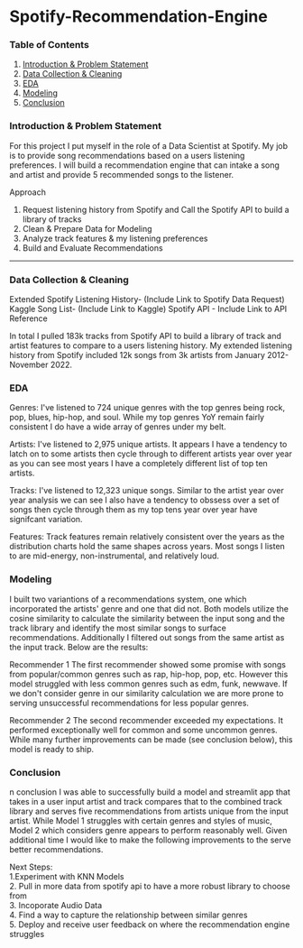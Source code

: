 # Spotify-Recommendation-Engine

### Table of Contents
1) [Introduction & Problem Statement](#introduction-&-problem-statement)
2) [Data Collection & Cleaning](#data-collection-&-cleaning)
3) [EDA](#EDA)
4) [Modeling](#Modeling)
5) [Conclusion](#Conclusion)


### Introduction & Problem Statement 
For this project I put myself in the role of a Data Scientist at Spotify. My job is to provide song recommendations based on a users listening preferences. I will build a recommendation engine that can intake a song and artist and provide 5 recommended songs to the listener.

Approach
1. Request listening history from Spotify and Call the Spotify API to build a library of tracks 
2. Clean & Prepare Data for Modeling
3. Analyze track features & my listening preferences  
4. Build and Evaluate Recommendations
---

### Data Collection & Cleaning
Extended Spotify Listening History- (Include Link to Spotify Data Request)
Kaggle Song List- (Include Link to Kaggle)
Spotify API - Include Link to API Reference

In total I pulled 183k tracks from Spotify API to build a library of track and artist features to compare to a users listening history. My extended listening history from Spotify included 12k songs from 3k artists from January 2012- November 2022.

### EDA
Genres: I've listened to 724 unique genres with the top genres being rock, pop, blues, hip-hop, and soul. While my top genres YoY remain fairly consistent I do have a wide array of genres under my belt.

Artists: I've listened to 2,975 unique artists. It appears I have a tendency to latch on to some artists then cycle through to different artists year over year as you can see most years I have a completely different list of top ten artists.

Tracks: I've listened to 12,323 unique songs. Similar to the artist year over year analysis we can see I also have a tendency to obssess over a set of songs then cycle through them as my top tens year over year have signifcant variation.

Features: Track features remain relatively consistent over the years as the distribution charts hold the same shapes across years. Most songs I listen to are mid-energy, non-instrumental, and relatively loud.


### Modeling
I built two variantions of a recommendations system, one which incorporated the artists' genre and one that did not. Both models utilize the cosine similarity to calculate the similarity between the input song and the track library and identify the most similar songs to surface recommendations. Additionally I filtered out songs from the same artist as the input track. Below are the results:

Recommender 1
The first recommender showed some promise with songs from popular/common genres such as rap, hip-hop, pop, etc. However this model struggled with less common genres such as edm, funk, newwave. If we don't consider genre in our similarity calculation we are more prone to serving unsuccessful recommendations for less popular genres.

Recommender 2
The second recommender exceeded my expectations. It performed exceptionally well for common and some uncommon genres. While many further improvements can be made (see conclusion below), this model is ready to ship.

### Conclusion
n conclusion I was able to successfully build a model and streamlit app that takes in a user input artist and track compares that to the combined track library and serves five recommendations from artists unique from the input artist. While Model 1 struggles with certain genres and styles of music, Model 2 which considers genre appears to perform reasonably well. Given additional time I would like to make the following improvements to the serve better recommendations.

Next Steps:
<br>1.Experiment with KNN Models
<br>2. Pull in more data from spotify api to have a more robust library to choose from
<br>3. Incoporate Audio Data
<br>4. Find a way to capture the relationship between similar genres
<br>5. Deploy and receive user feedback on where the recommendation engine struggles